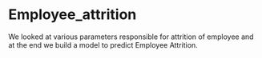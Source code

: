 # Employee_attrition
We looked at various parameters responsible for attrition of employee and at the end we  build a model to predict Employee Attrition.
